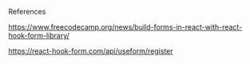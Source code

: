 References

https://www.freecodecamp.org/news/build-forms-in-react-with-react-hook-form-library/

https://react-hook-form.com/api/useform/register
